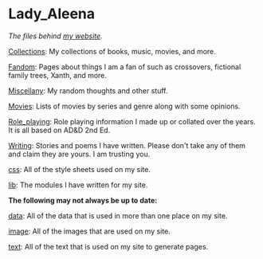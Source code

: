 # Lady_Aleena

*The files behind [my website](http://fantasy.xecu.net).*

[Collections](/Collections): My collections of books, music, movies, and more.

[Fandom](/Fandom): Pages about things I am a fan of such as crossovers, fictional family trees, Xanth, and more.

[Miscellany](/Miscellany): My random thoughts and other stuff.

[Movies](/Movies): Lists of movies by series and genre along with some opinions.

[Role_playing](/Role_playing): Role playing information I made up or collated over the years. It is all based on AD&D 2nd Ed.

[Writing](/Writing): Stories and poems I have written. Please don't take any of them and claim they are yours. I am trusting you.

[css](/files/css): All of the style sheets used on my site.

[lib](/files/lib): The modules I have written for my site.

**The following may not always be up to date:**

[data](/files/data): All of the data that is used in more than one place on my site.

[image](/files/images): All of the images that are used on my site.

[text](/files/text): All of the text that is used on my site to generate pages.
